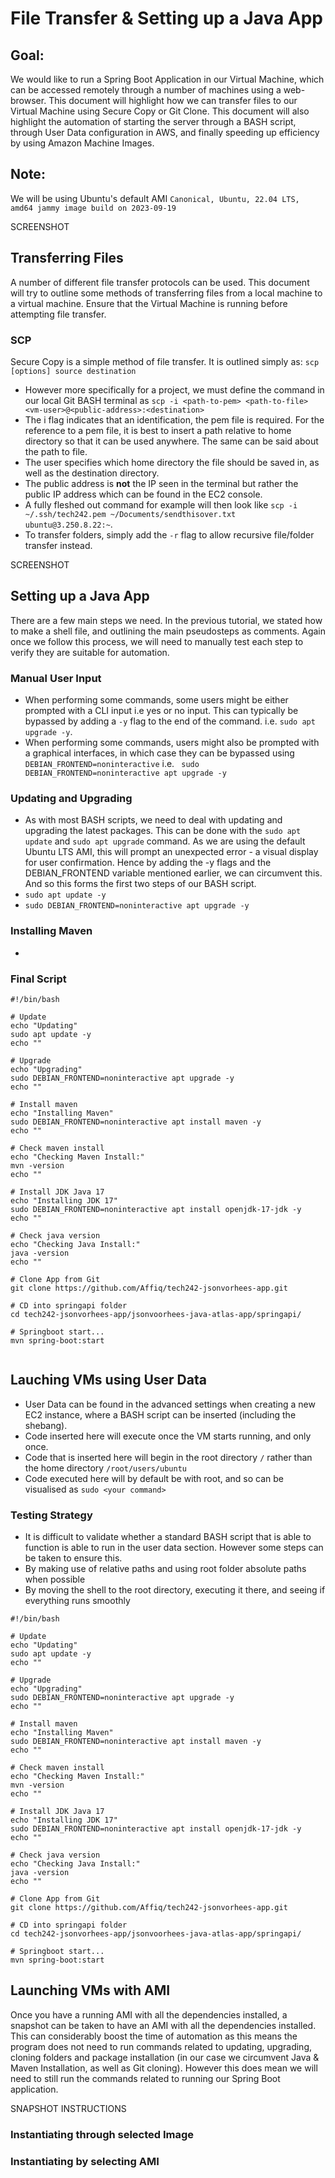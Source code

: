 # File Transfer & Setting up a Java App

## Goal:
We would like to run a Spring Boot Application in our Virtual Machine, which can be accessed remotely through a number of machines using a web-browser. This document will highlight how we can transfer files to our Virtual Machine using Secure Copy or Git Clone. This document will also highlight the automation of starting the server through a BASH script, through User Data configuration in AWS, and finally speeding up efficiency by using Amazon Machine Images.

## Note:
We will be using Ubuntu's default AMI ```Canonical, Ubuntu, 22.04 LTS, amd64 jammy image build on 2023-09-19```

SCREENSHOT

## Transferring Files
A number of different file transfer protocols can be used. This document will try to outline some methods of transferring files from a local machine to a virtual machine. Ensure that the Virtual Machine is running before attempting file transfer.

### SCP
Secure Copy is a simple method of file transfer. It is outlined simply as:
```scp [options] source destination```
* However more specifically for a project, we must define the command in our local Git BASH terminal as ```scp -i <path-to-pem> <path-to-file> <vm-user>@<public-address>:<destination>```
* The i flag indicates that an identification, the pem file is required. For the reference to a pem file, it is best to insert a path relative to home directory so that it can be used anywhere. The same can be said about the path to file.
* The user specifies which home directory the file should be saved in, as well as the destination directory.
* The public address is **not** the IP seen in the terminal but rather the public IP address which can be found in the EC2 console.
* A fully fleshed out command for example will then look like ```scp -i ~/.ssh/tech242.pem ~/Documents/sendthisover.txt ubuntu@3.250.8.22:~```.
* To transfer folders, simply add the ```-r``` flag to allow recursive file/folder transfer instead.

SCREENSHOT

## Setting up a Java App
There are a few main steps we need. In the previous tutorial, we stated how to make a shell file, and outlining the main pseudosteps as comments. Again once we follow this process, we will need to manually test each step to verify they are suitable for automation.

### Manual User Input
* When performing some commands, some users might be either prompted with a CLI input i.e yes or no input. This can typically be bypassed by adding a ```-y``` flag to the end of the command. i.e.
```sudo apt upgrade -y```.
* When performing some commands, users might also be prompted with a graphical interfaces, in which case they can be bypassed using ```DEBIAN_FRONTEND=noninteractive``` i.e. ``` sudo DEBIAN_FRONTEND=noninteractive apt upgrade -y```

### Updating and Upgrading
* As with most BASH scripts, we need to deal with updating and upgrading the latest packages. This can be done with the ```sudo apt update``` and ```sudo apt upgrade``` command. As we are using the default Ubuntu LTS AMI, this will prompt an unexpected error - a visual display for user confirmation. Hence by adding the -y flags and the DEBIAN_FRONTEND variable mentioned earlier, we can circumvent this. And so this forms the first two steps of our BASH script.
* ```sudo apt update -y```
* ```sudo DEBIAN_FRONTEND=noninteractive apt upgrade -y```

### Installing Maven
* 

### Final Script

```
#!/bin/bash

# Update
echo "Updating"
sudo apt update -y
echo ""

# Upgrade
echo "Upgrading"
sudo DEBIAN_FRONTEND=noninteractive apt upgrade -y
echo ""

# Install maven
echo "Installing Maven"
sudo DEBIAN_FRONTEND=noninteractive apt install maven -y
echo ""

# Check maven install
echo "Checking Maven Install:"
mvn -version
echo ""

# Install JDK Java 17
echo "Installing JDK 17"
sudo DEBIAN_FRONTEND=noninteractive apt install openjdk-17-jdk -y
echo ""

# Check java version
echo "Checking Java Install:"
java -version
echo ""

# Clone App from Git
git clone https://github.com/Affiq/tech242-jsonvorhees-app.git

# CD into springapi folder
cd tech242-jsonvorhees-app/jsonvoorhees-java-atlas-app/springapi/

# Springboot start...
mvn spring-boot:start


```


## Lauching VMs using User Data
* User Data can be found in the advanced settings when creating a new EC2 instance, where a BASH script can be inserted (including the shebang).
* Code inserted here will execute once the VM starts running, and only once.
* Code that is inserted here will begin in the root directory ```/``` rather than the home directory ```/root/users/ubuntu```
* Code executed here will by default be with root, and so can be visualised as ```sudo <your command>```

### Testing Strategy
* It is difficult to validate whether a standard BASH script that is able to function is able to run in the user data section. However some steps can be taken to ensure this.
* By making use of relative paths and using root folder absolute paths when possible
* By moving the shell to the root directory, executing it there, and seeing if everything runs smoothly


```
#!/bin/bash

# Update
echo "Updating"
sudo apt update -y
echo ""

# Upgrade
echo "Upgrading"
sudo DEBIAN_FRONTEND=noninteractive apt upgrade -y
echo ""

# Install maven
echo "Installing Maven"
sudo DEBIAN_FRONTEND=noninteractive apt install maven -y
echo ""

# Check maven install
echo "Checking Maven Install:"
mvn -version
echo ""

# Install JDK Java 17
echo "Installing JDK 17"
sudo DEBIAN_FRONTEND=noninteractive apt install openjdk-17-jdk -y
echo ""

# Check java version
echo "Checking Java Install:"
java -version
echo ""

# Clone App from Git
git clone https://github.com/Affiq/tech242-jsonvorhees-app.git

# CD into springapi folder
cd tech242-jsonvorhees-app/jsonvoorhees-java-atlas-app/springapi/

# Springboot start...
mvn spring-boot:start

```

## Launching VMs with AMI
Once you have a running AMI with all the dependencies installed, a snapshot can be taken to have an AMI with all the dependencies installed. This can considerably boost the time of automation as this means the program does not need to run commands related to updating, upgrading, cloning folders and package installation (in our case we circumvent Java & Maven Installation, as well as Git cloning).
However this does mean we will need to still run the commands related to running our Spring Boot application.

SNAPSHOT INSTRUCTIONS

### Instantiating through selected Image

### Instantiating by selecting AMI